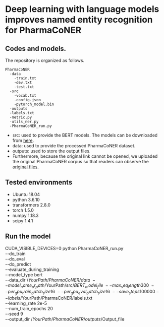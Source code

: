 # Deep learning with language models improves named entity recognition for PharmaCoNER

## Codes and models.
The repository is organized as follows.

```
PharmaCoNER
  -data
    -train.txt
    -dev.txt
    -test.txt
  -src
    -vocab.txt
    -config.json
    -pytorch_model.bin
  -outputs
  -labels.txt
  -metric.py
  -utils_ner.py
  -PharmaCoNER_run.py
```

* src: used to provide the BERT models.    The models can be downloaded from [here](https://drive.google.com/drive/folders/1dwz7vexVsuj6swYr0Mdk7cNazp0IuG7Y?usp=sharing).
* data: used to provide the processed PharmaCoNER dataset. 
* outputs: used to store the output files.
* Furthermore, because the original link cannot be opened, we uploaded the original PharmaCoNER corpus so that readers can observe the [original files](https://drive.google.com/drive/folders/1imuqrdy3BNazz0Lq7kTpjnLD3QB1QLfa?usp=sharing).

## Tested environments ##

* Ubuntu                    18.04
* python                    3.6.10
* transformers              2.8.0
* torch                     1.5.0
* numpy                     1.18.3
* scipy                     1.4.1

## Run the model ##

CUDA_VISIBLE_DEVICES=0 python PharmaCoNER_run.py\
--do_train   \
--do_eval    \
--do_predict   \
--evaluate_during_training   \
--model_type bert   \
--data_dir /$YourPath/PharmaCoNER/data   \
--model_name_or_path /$YourPath/src/$BERT_model_file   \
--max_seq_length 300   \
--per_gpu_train_batch_size 16   \
--per_gpu_eval_batch_size 16   \
--save_steps 100000    
--labels /$YourPath/PharmaCoNER/labels.txt    
--learning_rate 2e-5   
--num_train_epochs 20   
--seed 9  
--output_dir /$YourPath/PharmaCoNER/outputs/$Output_file
